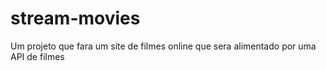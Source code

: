 # stream-movies
 Um projeto que fara um site de filmes online que sera alimentado por uma API de filmes
